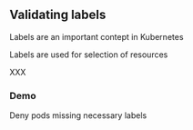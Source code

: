 ## Validating labels

<i class="fa-duotone fa-tags fa-4x"></i> <!-- .element: style="float: right;" -->

Labels are an important contept in Kubernetes

Labels are used for selection of resources

XXX

### Demo [<i class="fa fa-comment-code"></i>](https://github.com/nicholasdille/container-slides/blob/master/120_kubernetes/kyverno/validation_labels.demo "validation_labels.demo")

Deny pods missing necessary labels